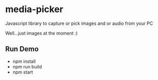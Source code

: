 # media-picker
Javascript library to capture or pick  images and or audio from your PC

Well...just images at the moment :)

 ## Run Demo
 * npm install
 * npm run build
 * npm start
